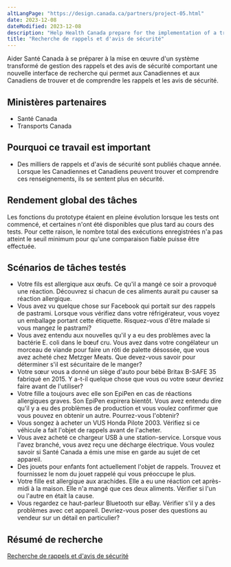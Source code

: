 ```yaml
---
altLangPage: "https://design.canada.ca/partners/project-05.html"
date: 2023-12-08
dateModified: 2023-12-08
description: "Help Health Canada prepare for the implementation of a transformed Recalls and Safety Alerts Management System (RSAMS) with a new search interface so that Canadians can find and understand both recalls and safety alerts."
title: "Recherche de rappels et d'avis de sécurité"
---
```

<p>Aider Santé Canada à se préparer à la mise en œuvre d'un système transformé de gestion des rappels et des avis de sécurité comportant une nouvelle interface de recherche qui permet aux Canadiennes et aux Canadiens de trouver et de comprendre les rappels et les avis de sécurité.</p>
<h2>Ministères partenaires</h2>
<ul>
  <li>Santé Canada</li>
  <li>Transports Canada</li>
</ul>
<h2>Pourquoi ce travail est important</h2>
<ul>
  <li>Des milliers de rappels et d'avis de sécurité sont publiés chaque année. Lorsque les Canadiennes et Canadiens peuvent trouver et comprendre ces renseignements, ils se sentent plus en sécurité.</li>
</ul>
<h2>Rendement global des tâches</h2>
<p>Les fonctions du prototype étaient en pleine évolution lorsque les tests ont commencé, et certaines n'ont été disponibles que plus tard au cours des tests. Pour cette raison, le nombre total des exécutions enregistrées n'a pas atteint le seuil minimum pour qu'une comparaison fiable puisse être effectuée.</p>
<h2>Scénarios de tâches testés</h2>
<ul class="lst-spcd">
  <li>Votre fils est allergique aux œufs. Ce qu'il a mangé ce soir a provoqué une réaction. Découvrez si chacun de ces aliments aurait pu causer sa réaction allergique.</li>
  <li>Vous avez vu quelque chose sur Facebook qui portait sur des rappels de pastrami. Lorsque vous vérifiez dans votre réfrigérateur, vous voyez un emballage portant cette étiquette. Risquez-vous d'être malade si vous mangez le pastrami?</li>
  <li>Vous avez entendu aux nouvelles qu'il y a eu des problèmes avec la bactérie E. coli dans le bœuf cru. Vous avez dans votre congélateur un morceau de viande pour faire un rôti de palette désossée, que vous avez acheté chez Metzger Meats. Que devez-vous savoir pour déterminer s'il est sécuritaire de le manger?</li>
  <li>Votre sœur vous a donné un siège d'auto pour bébé Britax B-SAFE 35 fabriqué en 2015. Y a-t-il quelque chose que vous ou votre sœur devriez faire avant de l'utiliser?</li>
  <li>Votre fille a toujours avec elle son EpiPen en cas de réactions allergiques graves. Son EpiPen expirera bientôt. Vous avez entendu dire qu'il y a eu des problèmes de production et vous voulez confirmer que vous pouvez en obtenir un autre. Pourrez-vous l'obtenir?</li>
  <li>Vous songez à acheter un VUS Honda Pilote 2003. Vérifiez si ce véhicule a fait l'objet de rappels avant de l'acheter.</li>
  <li>Vous avez acheté ce chargeur USB à une station-service. Lorsque vous l'avez branché, vous avez reçu une décharge électrique. Vous voulez savoir si Santé Canada a émis une mise en garde au sujet de cet appareil.</li>
  <li>Des jouets pour enfants font actuellement l'objet de rappels. Trouvez et fournissez le nom du jouet rappelé qui vous préoccupe le plus.</li>
  <li>Votre fille est allergique aux arachides. Elle a eu une réaction cet après-midi à la maison. Elle n'a mangé que ces deux aliments. Vérifier si l'un ou l'autre en était la cause.</li>
  <li>Vous regardez ce haut-parleur Bluetooth sur eBay. Vérifier s'il y a des problèmes avec cet appareil. Devriez-vous poser des questions au vendeur sur un détail en particulier?</li>
</ul>
<h2>Résumé de recherche</h2>
<p><a href="https://blogue.canada.ca/resumes-recherche/rappels-securite-resume-recherche.html">Recherche de rappels et d'avis de sécurité</a></p>